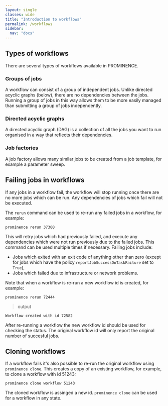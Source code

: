 ```yaml
---
layout: single
classes: wide
title: "Introduction to workflows"
permalink: /workflows
sidebar:
  nav: "docs"
---
```


## Types of workflows

There are several types of workflows available in PROMINENCE.

### Groups of jobs
A workflow can consist of a group of independent jobs. Unlike directed acyclic graphs (below), there are no dependencies between the jobs. Running a group of jobs in this way allows them to be more easily managed than submitting a group of jobs independently.

### Directed acyclic graphs
A directed acyclic graph (DAG) is a collection of all the jobs you want to run organised in a way that reflects their dependencies.

### Job factories
A job factory allows many similar jobs to be created from a job template, for example a parameter sweep.

## Failing jobs in workflows
If any jobs in a workflow fail, the workflow will stop running once there are no more jobs which can be run. Any dependencies of jobs which fail will not be executed.

The `rerun` command can be used to re-run any failed jobs in a workflow, for example:
```
prominence rerun 37300
```
This will retry jobs which had previously failed, and execute any dependencies which were not run previously due to the failed jobs. This command can be used multiple times if necessary. Failing jobs include:
* Jobs which exited with an exit code of anything other than zero (except for jobs which have the policy `reportJobSuccessOnTaskFailure` set to `True`),
* Jobs which failed due to infrastructure or network problems.

Note that when a workflow is re-run a new workflow id is created, for example:
```
prominence rerun 72444 
```

> output

```
Workflow created with id 72582
```
After re-running a workflow the new workflow id should be used for checking the status. The original workflow id will only report the original number
of succesful jobs.

## Cloning workflows

If a workflow fails it's also possible to re-run the original workflow using `prominence clone`. This creates a copy of an existing workflow, for
example, to clone a workflow with id 51243:
```
prominence clone workflow 51243
```
The cloned workflow is assinged a new id. `prominence clone` can be used for a workflow in any state.
